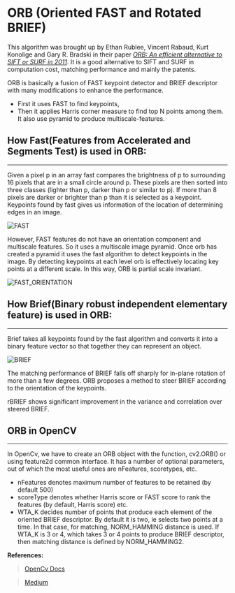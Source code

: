 # ORB (Oriented FAST and Rotated BRIEF)

This algorithm was brought up by Ethan Rublee, Vincent Rabaud, Kurt Konolige and Gary R. Bradski in their paper [*ORB: An efficient alternative to SIFT or SURF in 2011*](http://www.willowgarage.com/sites/default/files/orb_final.pdf). It is a good alternative to SIFT and SURF in computation cost, matching performance and mainly the patents.

ORB is basically a fusion of FAST keypoint detector and BRIEF descriptor with many modifications to enhance the performance.

* First it uses FAST to find keypoints,
* Then it applies Harris corner measure to find top N points among them.
It also use pyramid to produce multiscale-features.


## How Fast(Features from Accelerated and Segments Test) is used in ORB:
--------------

Given a pixel p in an array fast compares the brightness of p to surrounding 16 pixels that are in a small circle around p. These pixels are then sorted into three classes (lighter than p, darker than p or similar to p). If more than 8 pixels are darker or brighter than p than it is selected as a keypoint. Keypoints found by fast gives us information of the location of determining edges in an image.

![FAST](https://miro.medium.com/max/554/0*CZ2Ub21iuBOgpMDb.jpg)

However, FAST features do not have an orientation component and multiscale features. So it uses a multiscale image pyramid. Once orb has created a pyramid it uses the fast algorithm to detect keypoints in the image. By detecting keypoints at each level orb is effectively locating key points at a different scale. In this way, ORB is partial scale invariant.

![FAST_ORIENTATION](https://miro.medium.com/max/375/0*wGPpgnPImtwLb8NX.png)

## How Brief(Binary robust independent elementary feature) is used in ORB:
-----------------

Brief takes all keypoints found by the fast algorithm and converts it into a binary feature vector so that together they can represent an object.

![BRIEF](https://miro.medium.com/max/875/1*8v4ZvgwE0DYiCzQDRvno1A.png)

The matching performance of BRIEF falls off sharply for in-plane rotation of more than a few degrees. ORB proposes a method to steer BRIEF according to the orientation of the keypoints.

rBRIEF shows significant improvement in the variance and correlation over steered BRIEF.

## ORB in OpenCV
---------------
In OpenCv, we have to create an ORB object with the function, cv2.ORB() or using feature2d common interface. It has a number of optional parameters, out of which the most useful ones are nFeatures, scoretypes, etc.

* nFeatures denotes maximum number of features to be retained (by default 500)
* scoreType denotes whether Harris score or FAST score to rank the features (by default, Harris score) etc.
* WTA_K decides number of points that produce each element of the oriented BRIEF descriptor.
By default it is two, ie selects two points at a time.
In that case, for matching, NORM_HAMMING distance is used.
If WTA_K is 3 or 4, which takes 3 or 4 points to produce BRIEF descriptor, then matching distance is defined by NORM_HAMMING2.

**References:**

>[OpenCv Docs](https://opencv-python-tutroals.readthedocs.io/en/latest/py_tutorials/py_feature2d/py_orb/py_orb.html)

>[Medium](https://medium.com/data-breach/introduction-to-orb-oriented-fast-and-rotated-brief-4220e8ec40cf)
